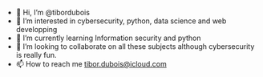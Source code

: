 - 👋 Hi, I’m @tibordubois
- 👀 I’m interested in cybersecurity, python, data science and web developping 
- 🌱 I’m currently learning Information security and python 
- 💞️ I’m looking to collaborate on all these subjects although cybersecurity is really fun.  
- 📫 How to reach me tibor.dubois@icloud.com

<!---
tibordubois/tibordubois is a ✨ special ✨ repository because its `README.md` (this file) appears on your GitHub profile.
You can click the Preview link to take a look at your changes.
--->
